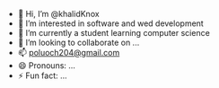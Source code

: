 - 👋 Hi, I’m @khalidKnox
- 👀 I’m interested in software and wed development
- 🌱 I’m currently a student learning computer science
- 💞️ I’m looking to collaborate on ...
- 📫 poluoch204@gmail.com
- 😄 Pronouns: ...
- ⚡ Fun fact: ...

<!---
khalidKnox/khalidKnox is a ✨ special ✨ repository because its `README.md` (this file) appears on your GitHub profile.
You can click the Preview link to take a look at your changes.
--->
